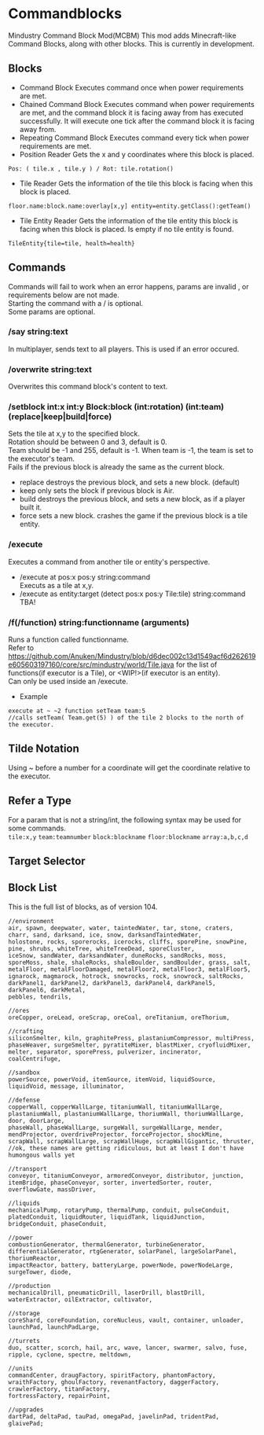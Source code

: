 # Commandblocks
Mindustry Command Block Mod(MCBM)
This mod adds Minecraft-like Command Blocks, along with other blocks.
This is currently in development.

## Blocks
+ Command Block
Executes command once when power requirements are met.
+ Chained Command Block
Executes command when power requirements are met, and the command block it is facing away from has executed successfully.
It will execute one tick after the command block it is facing away from.
+ Repeating Command Block
Executes command every tick when power requirements are met.
+ Position Reader
Gets the x and y coordinates where this block is placed.
```
Pos: ( tile.x , tile.y ) / Rot: tile.rotation()
```
+ Tile Reader
Gets the information of the tile this block is facing when this block is placed.
```
floor.name:block.name:overlay[x,y] entity=entity.getClass():getTeam()
```
+ Tile Entity Reader
Gets the information of the tile entity this block is facing when this block is placed.
Is empty if no tile entity is found.
```
TileEntity{tile=tile, health=health}
```

## Commands
Commands will fail to work when an error happens, params are invalid , or requirements below are not made.   
Starting the command with a / is optional.   
Some params are optional.   

### /say string:text  
In multiplayer, sends text to all players. This is used if an error occured.

### /overwrite string:text  
Overwrites this command block's content to text.

### /setblock int:x int:y Block:block (int:rotation) (int:team) (replace|keep|build|force) 
Sets the tile at x,y to the specified block.  
Rotation should be between 0 and 3, default is 0.  
Team should be -1 and 255, default is -1. When team is -1, the team is set to the executor's team.  
Fails if the previous block is already the same as the current block.  
  - replace
  destroys the previous block, and sets a new block. (default)
  - keep
  only sets the block if previous block is Air.
  - build
  destroys the previous block, and sets a new block, as if a player built it.
  - force
  sets a new block. crashes the game if the previous block is a tile entity.

### /execute 
Executes a command from another tile or entity's perspective.  
+ /execute at pos:x pos:y string:command   
  Executs as a tile at x,y.   
+ /execute as entity:target (detect pos:x pos:y Tile:tile) string:command   
  TBA!
  
### /f(/function) string:functionname (arguments)
Runs a function called functionname.   
Refer to <https://github.com/Anuken/Mindustry/blob/d6dec002c13d1549acf6d262619e605603197160/core/src/mindustry/world/Tile.java> for the list of functions(if executor is a Tile), or <WIP!>(if executor is an entity).   
Can only be used inside an /execute.   
+ Example   
```
execute at ~ ~2 function setTeam team:5
//calls setTeam( Team.get(5) ) of the tile 2 blocks to the north of the executor.
```

## Tilde Notation   
Using ~ before a number for a coordinate will get the coordinate relative to the executor.  

## Refer a Type   
For a param that is not a string/int, the following syntax may be used for some commands.   
`tile:x,y` `team:teamnumber` `block:blockname` `floor:blockname` `array:a,b,c,d`

## Target Selector

## Block List
This is the full list of blocks, as of version 104.
```
//environment
air, spawn, deepwater, water, taintedWater, tar, stone, craters, charr, sand, darksand, ice, snow, darksandTaintedWater,
holostone, rocks, sporerocks, icerocks, cliffs, sporePine, snowPine, pine, shrubs, whiteTree, whiteTreeDead, sporeCluster,
iceSnow, sandWater, darksandWater, duneRocks, sandRocks, moss, sporeMoss, shale, shaleRocks, shaleBoulder, sandBoulder, grass, salt,
metalFloor, metalFloorDamaged, metalFloor2, metalFloor3, metalFloor5, ignarock, magmarock, hotrock, snowrocks, rock, snowrock, saltRocks,
darkPanel1, darkPanel2, darkPanel3, darkPanel4, darkPanel5, darkPanel6, darkMetal,
pebbles, tendrils,

//ores
oreCopper, oreLead, oreScrap, oreCoal, oreTitanium, oreThorium,

//crafting
siliconSmelter, kiln, graphitePress, plastaniumCompressor, multiPress, phaseWeaver, surgeSmelter, pyratiteMixer, blastMixer, cryofluidMixer,
melter, separator, sporePress, pulverizer, incinerator, coalCentrifuge,

//sandbox
powerSource, powerVoid, itemSource, itemVoid, liquidSource, liquidVoid, message, illuminator,

//defense
copperWall, copperWallLarge, titaniumWall, titaniumWallLarge, plastaniumWall, plastaniumWallLarge, thoriumWall, thoriumWallLarge, door, doorLarge,
phaseWall, phaseWallLarge, surgeWall, surgeWallLarge, mender, mendProjector, overdriveProjector, forceProjector, shockMine,
scrapWall, scrapWallLarge, scrapWallHuge, scrapWallGigantic, thruster, //ok, these names are getting ridiculous, but at least I don't have humongous walls yet

//transport
conveyor, titaniumConveyor, armoredConveyor, distributor, junction, itemBridge, phaseConveyor, sorter, invertedSorter, router, overflowGate, massDriver,

//liquids
mechanicalPump, rotaryPump, thermalPump, conduit, pulseConduit, platedConduit, liquidRouter, liquidTank, liquidJunction, bridgeConduit, phaseConduit,

//power
combustionGenerator, thermalGenerator, turbineGenerator, differentialGenerator, rtgGenerator, solarPanel, largeSolarPanel, thoriumReactor,
impactReactor, battery, batteryLarge, powerNode, powerNodeLarge, surgeTower, diode,

//production
mechanicalDrill, pneumaticDrill, laserDrill, blastDrill, waterExtractor, oilExtractor, cultivator,

//storage
coreShard, coreFoundation, coreNucleus, vault, container, unloader, launchPad, launchPadLarge,

//turrets
duo, scatter, scorch, hail, arc, wave, lancer, swarmer, salvo, fuse, ripple, cyclone, spectre, meltdown,

//units
commandCenter, draugFactory, spiritFactory, phantomFactory, wraithFactory, ghoulFactory, revenantFactory, daggerFactory, crawlerFactory, titanFactory,
fortressFactory, repairPoint,

//upgrades
dartPad, deltaPad, tauPad, omegaPad, javelinPad, tridentPad, glaivePad;
```
